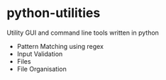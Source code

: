 # python-utilities
Utility GUI and command line tools written in python

- Pattern Matching using regex
- Input Validation
- Files
- File Organisation